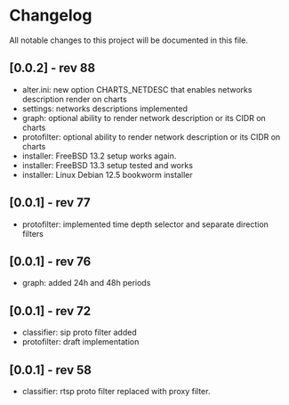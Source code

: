 # Changelog

All notable changes to this project will be documented in this file.

## [0.0.2] - rev 88

- alter.ini: new option CHARTS_NETDESC that enables networks description render on charts
- settings: networks descriptions implemented
- graph: optional ability to render network description or its CIDR on charts
- protofilter: optional ability to render network description or its CIDR on charts
- installer: FreeBSD 13.2 setup works again.
- installer: FreeBSD 13.3 setup tested and works
- installer: Linux Debian 12.5 bookworm installer

## [0.0.1] - rev 77

- protofilter: implemented time depth selector and separate direction filters

## [0.0.1] - rev 76

- graph: added 24h and 48h periods

## [0.0.1] - rev 72

- classifier: sip proto filter added
- protofilter: draft implementation

## [0.0.1] - rev 58

- classifier: rtsp proto filter replaced with proxy filter.
